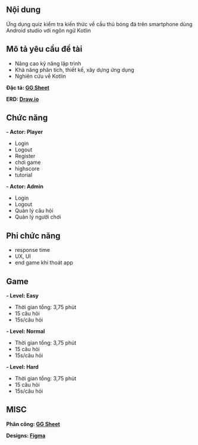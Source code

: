 ## Nội dung
  Ứng dụng quiz kiểm tra kiến thức về cầu thủ bóng đá trên smartphone dùng Android studio với ngôn ngữ Kotlin

## Mô tả yêu cầu đề tài
  - Nâng cao kỹ năng lập trình
  - Khả năng phân tích, thiết kế, xây dựng ứng dụng
  - Nghiên cứu về Kotlin

  **Đặc tả: [GG Sheet](https://docs.google.com/spreadsheets/d/139B-whnt_3KI01oaU-XaHniBHLzSsA9tgCndOezUHXI/edit?gid=1519169062#gid=1519169062)**
  
  **ERD: [Draw.io](https://drive.google.com/file/d/1PClhQ_PpxBNXY27uIZt_nCgmpkyDU5TQ/view?usp=sharing)**
 
## Chức năng
  **- Actor: Player**
  + Login
  + Logout
  + Register
  + chơi game
  + highscore
  + tutorial

  **- Actor: Admin**
  + Login
  + Logout
  + Quản lý câu hỏi
  + Quản lý người chơi

## Phi chức năng
  - response time
  - UX, UI
  - end game khi thoát app

## Game
  **- Level: Easy**
  + Thời gian tổng: 3,75 phút
  + 15 câu hỏi
  + 15s/câu hỏi

  **- Level: Normal**
  + Thời gian tổng: 3,75 phút
  + 15 câu hỏi
  + 15s/câu hỏi

  **- Level: Hard**
  + Thời gian tổng: 3,75 phút
  + 15 câu hỏi
  + 15s/câu hỏi

## MISC

**Phân công: [GG Sheet](https://docs.google.com/spreadsheets/d/1xZyTCU7tTKTpaZq4cN3dFJPgSbY7rBiC0JSmneoM5Ec/edit?gid=0#gid=0)**

**Designs: [Figma](https://www.figma.com/design/48tWtdnXEUrCpnkCPOnIWP/%C4%90%E1%BB%93-%C3%A1n?node-id=0-1&node-type=canvas&t=BjWngMnSS6cuuTPW-0)**
